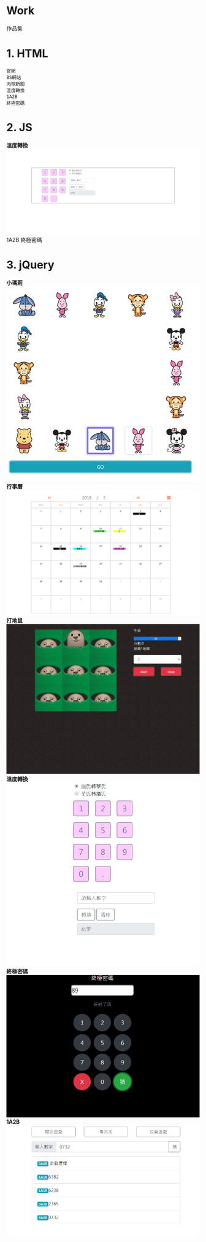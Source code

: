 # Work
作品集
<!-- ![](./portfolio/images/55小瑪莉.png "小瑪莉") -->

# 1. HTML
    官網
    BS網站
    肉球新聞
    溫度轉換
    1A2B
    終極密碼
# 2. JS
 **溫度轉換**
    ![](./images/home-images/__溫度轉換.png "溫度轉換")
    1A2B
    終極密碼
# 3. jQuery
 **小瑪莉**
![](./images/home-images/TurntableGame.png "小瑪莉")
   **行事曆**
![](./images/home-images/Itinerary.png "行事曆")
  **打地鼠**
![](./images/home-images/WhackAMole.png "打地鼠")
    **溫度轉換**
![](./images/home-images/Temperature.png "溫度轉換")
  **終極密碼**
![](./images/home-images/GuessNumber.png "終極密碼")
   **1A2B**
   ![](./images/home-images/1A2B.png "1A2B")
  

